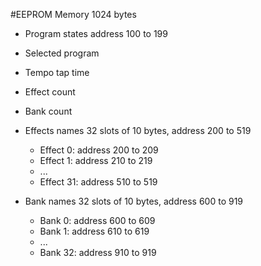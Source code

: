 #EEPROM Memory 
1024 bytes

- Program states
address 100 to 199
 - Selected program
 - Tempo tap time
 - Effect count
 - Bank count
  
- Effects names
  32 slots of 10 bytes, address 200 to 519
  - Effect 0: address 200 to 209
  - Effect 1: address 210 to 219
  - ...
  - Effect 31: address 510 to 519
- Bank names
  32 slots of 10 bytes, address 600 to 919
  - Bank 0: address 600 to 609
  - Bank 1: address 610 to 619
  - ...
  - Bank 32: address 910 to 919
  
